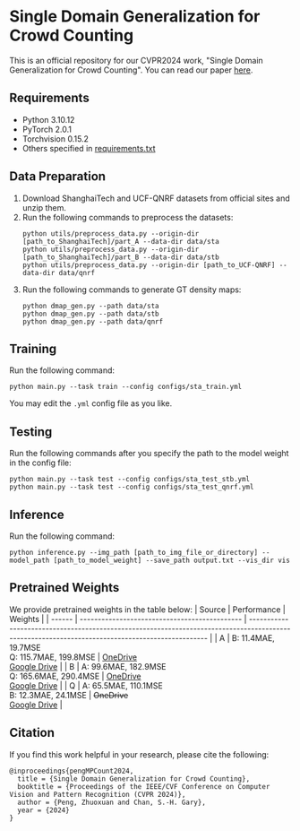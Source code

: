 # Single Domain Generalization for Crowd Counting

This is an official repository for our CVPR2024 work, "Single Domain Generalization for Crowd Counting". You can read our paper [here](https://arxiv.org/pdf/2403.09124.pdf).

## Requirements
* Python 3.10.12
* PyTorch 2.0.1
* Torchvision 0.15.2
* Others specified in [requirements.txt](requirements.txt)

## Data Preparation
1. Download ShanghaiTech and UCF-QNRF datasets from official sites and unzip them.
2. Run the following commands to preprocess the datasets:
    ```
    python utils/preprocess_data.py --origin-dir [path_to_ShanghaiTech]/part_A --data-dir data/sta
    python utils/preprocess_data.py --origin-dir [path_to_ShanghaiTech]/part_B --data-dir data/stb
    python utils/preprocess_data.py --origin-dir [path_to_UCF-QNRF] --data-dir data/qnrf
    ```
3. Run the following commands to generate GT density maps:
    ```
    python dmap_gen.py --path data/sta
    python dmap_gen.py --path data/stb
    python dmap_gen.py --path data/qnrf
    ```

## Training
Run the following command:
```
python main.py --task train --config configs/sta_train.yml
```
You may edit the `.yml` config file as you like.

## Testing
Run the following commands after you specify the path to the model weight in the config file:
```
python main.py --task test --config configs/sta_test_stb.yml
python main.py --task test --config configs/sta_test_qnrf.yml
```

## Inference
Run the following command:
```
python inference.py --img_path [path_to_img_file_or_directory] --model_path [path_to_model_weight] --save_path output.txt --vis_dir vis
```

## Pretrained Weights
We provide pretrained weights in the table below:
| Source | Performance                                   | Weights                                                                                                                                          |
| ------ | --------------------------------------------- | ------------------------------------------------------------------------------------------------------------------------------------------------ |
| A      | B: 11.4MAE, 19.7MSE<br>Q: 115.7MAE, 199.8MSE  | [OneDrive](https://hkustconnect-my.sharepoint.com/:u:/g/personal/zpengac_connect_ust_hk/EaWnUPugulxIiP4gK2F_bqcBJwJhru0aWa8JH6l8Dbk5DQ?e=2B0kJP)<br>[Google Drive](https://drive.google.com/file/d/1yHHZZTOaQ9fM56QuDB1HIna4K1p297nG/view?usp=sharing) |
| B      | A: 99.6MAE, 182.9MSE<br>Q: 165.6MAE, 290.4MSE | [OneDrive](https://hkustconnect-my.sharepoint.com/:u:/g/personal/zpengac_connect_ust_hk/EZp54KXswPVFnXHP2dhIGRABUZYrH4ZXaxBr5y9M7io2Bg?e=DnGP6v)<br>[Google Drive](https://drive.google.com/file/d/1sYGMGNOqj0OUEz-5zE9S1G7hjOzmtJsZ/view?usp=sharing) |
| Q      | A: 65.5MAE, 110.1MSE<br>B: 12.3MAE, 24.1MSE   | ~~OneDrive~~<br>[Google Drive](https://drive.google.com/file/d/16zqOyKsEevoxSFOCNcUakdIq0dsAns5v/view?usp=sharing) |

## Citation
If you find this work helpful in your research, please cite the following:
```
@inproceedings{pengMPCount2024,
  title = {Single Domain Generalization for Crowd Counting},
  booktitle = {Proceedings of the IEEE/CVF Conference on Computer Vision and Pattern Recognition (CVPR 2024)},
  author = {Peng, Zhuoxuan and Chan, S.-H. Gary},
  year = {2024}
}
```